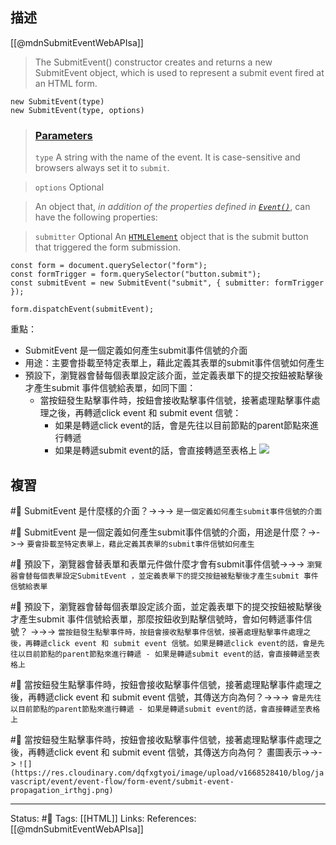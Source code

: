 ## 描述

[[@mdnSubmitEventWebAPIsa]]
> The SubmitEvent() constructor creates and returns a new SubmitEvent object, which is used to represent a submit event fired at an HTML form.


```
new SubmitEvent(type)
new SubmitEvent(type, options)
```

> ### [Parameters](https://developer.mozilla.org/en-US/docs/Web/API/SubmitEvent/SubmitEvent#parameters "Permalink to Parameters")
> `type`
> A string with the name of the event. It is case-sensitive and browsers always set it to `submit`.

> `options` Optional

> An object that, _in addition of the properties defined in [`Event()`](https://developer.mozilla.org/en-US/docs/Web/API/Event/Event "Event()")_, can have the following properties:

> `submitter` Optional
> An [`HTMLElement`](https://developer.mozilla.org/en-US/docs/Web/API/HTMLElement) object that is the submit button that triggered the form submission.


```
const form = document.querySelector("form");
const formTrigger = form.querySelector("button.submit");
const submitEvent = new SubmitEvent("submit", { submitter: formTrigger });

form.dispatchEvent(submitEvent);
```

重點：
- SubmitEvent 是一個定義如何產生submit事件信號的介面
- 用途：主要會掛載至特定表單上，藉此定義其表單的submit事件信號如何產生
- 預設下，瀏覽器會替每個表單設定該介面，並定義表單下的提交按鈕被點擊後才產生submit 事件信號給表單，如同下圖：
	- 當按鈕發生點擊事件時，按鈕會接收點擊事件信號，接著處理點擊事件處理之後，再轉遞click event 和 submit event 信號：
		- 如果是轉遞click event的話，會是先往以目前節點的parent節點來進行轉遞
		- 如果是轉遞submit event的話，會直接轉遞至表格上
![](https://res.cloudinary.com/dqfxgtyoi/image/upload/v1668528410/blog/javascript/event/event-flow/form-event/submit-event-propagation_irthgj.png)


## 複習

#🧠 SubmitEvent 是什麼樣的介面？->->-> `是一個定義如何產生submit事件信號的介面`
<!--SR:!2022-11-19,3,250-->

#🧠 SubmitEvent 是一個定義如何產生submit事件信號的介面，用途是什麼？->->-> `要會掛載至特定表單上，藉此定義其表單的submit事件信號如何產生`
<!--SR:!2022-11-19,3,250-->

#🧠 預設下，瀏覽器會替表單和表單元件做什麼才會有submit事件信號->->-> `瀏覽器會替每個表單設定SubmitEvent ，並定義表單下的提交按鈕被點擊後才產生submit 事件信號給表單`
<!--SR:!2022-11-19,3,250-->

#🧠 預設下，瀏覽器會替每個表單設定該介面，並定義表單下的提交按鈕被點擊後才產生submit 事件信號給表單，那麼按鈕收到點擊信號時，會如何轉遞事件信號？ ->->-> `當按鈕發生點擊事件時，按鈕會接收點擊事件信號，接著處理點擊事件處理之後，再轉遞click event 和 submit event 信號。如果是轉遞click event的話，會是先往以目前節點的parent節點來進行轉遞 - 如果是轉遞submit event的話，會直接轉遞至表格上`
<!--SR:!2022-11-27,8,250-->


#🧠 當按鈕發生點擊事件時，按鈕會接收點擊事件信號，接著處理點擊事件處理之後，再轉遞click event 和 submit event 信號，其傳送方向為何？->->-> `會是先往以目前節點的parent節點來進行轉遞 - 如果是轉遞submit event的話，會直接轉遞至表格上`
<!--SR:!2022-11-19,3,250-->



#🧠 當按鈕發生點擊事件時，按鈕會接收點擊事件信號，接著處理點擊事件處理之後，再轉遞click event 和 submit event 信號，其傳送方向為何？ 畫圖表示->->-> `![](https://res.cloudinary.com/dqfxgtyoi/image/upload/v1668528410/blog/javascript/event/event-flow/form-event/submit-event-propagation_irthgj.png)`
<!--SR:!2022-11-28,9,250-->

---
Status: #🌱 
Tags:
[[HTML]]
Links:
References:
[[@mdnSubmitEventWebAPIsa]]
